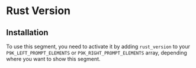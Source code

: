 # Rust Version

## Installation

To use this segment, you need to activate it by adding `rust_version` to your
`P9K_LEFT_PROMPT_ELEMENTS` or `P9K_RIGHT_PROMPT_ELEMENTS` array, depending
where you want to show this segment.
